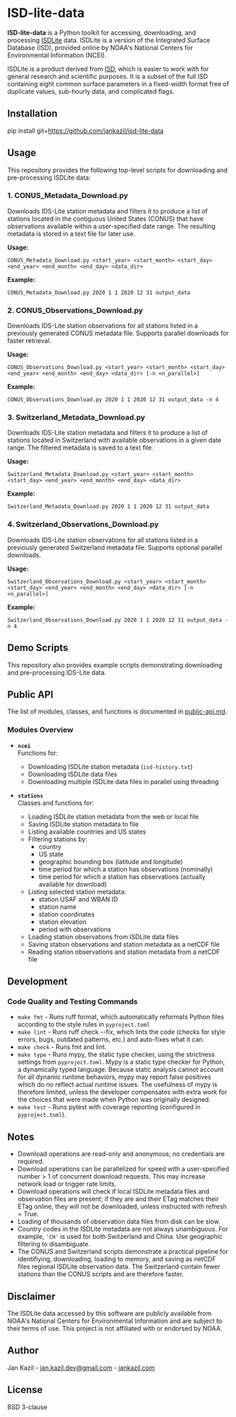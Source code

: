 # ISD-lite-data

**ISD-lite-data** is a Python toolkit for accessing, downloading, and processing [ISDLite](https://www.ncei.noaa.gov/pub/data/noaa/isd-lite) data. ISDLite is a version of the Integrated Surface Database (ISD), provided online by NOAA's National Centers for Environmental Information (NCEI).

ISDLite is a product derived from [ISD](https://www.ncei.noaa.gov/products/land-based-station/integrated-surface-database), which is easier to work with for general research and scientific purposes. It is a subset of the full ISD containing eight common surface parameters in a fixed-width format free of duplicate values, sub-hourly data, and complicated flags.

## Installation

pip install git+https://github.com/jankazil/isd-lite-data

## Usage

This repository provides the following top-level scripts for downloading and pre-processing ISDLite data:

### 1. CONUS_Metadata_Download.py
Downloads IDS-Lite station metadata and filters it to produce a list of stations located in the contiguous United States (CONUS) that have observations available within a user-specified date range. The resulting metadata is stored in a text file for later use.

**Usage:**  

```CONUS_Metadata_Download.py <start_year> <start_month> <start_day> <end_year> <end_month> <end_day> <data_dir>```

**Example:**  

```CONUS_Metadata_Download.py 2020 1 1 2020 12 31 output_data```

### 2. CONUS_Observations_Download.py
Downloads IDS-Lite station observations for all stations listed in a previously generated CONUS metadata file. Supports parallel downloads for faster retrieval.

**Usage:**  

```CONUS_Observations_Download.py <start_year> <start_month> <start_day> <end_year> <end_month> <end_day> <data_dir> [-n <n_parallel>]```

**Example:**  

```CONUS_Observations_Download.py 2020 1 1 2020 12 31 output_data -n 4```

### 3. Switzerland_Metadata_Download.py
Downloads IDS-Lite station metadata and filters it to produce a list of stations located in Switzerland with available observations in a given date range. The filtered metadata is saved to a text file.

**Usage:**  

```Switzerland_Metadata_Download.py <start_year> <start_month> <start_day> <end_year> <end_month> <end_day> <data_dir>```

**Example:**  

```Switzerland_Metadata_Download.py 2020 1 1 2020 12 31 output_data```

### 4. Switzerland_Observations_Download.py
Downloads IDS-Lite station observations for all stations listed in a previously generated Switzerland metadata file. Supports optional parallel downloads.

**Usage:**  

```Switzerland_Observations_Download.py <start_year> <start_month> <start_day> <end_year> <end_month> <end_day> <data_dir> [-n <n_parallel>]```

**Example:**  

```Switzerland_Observations_Download.py 2020 1 1 2020 12 31 output_data -n 4```

## Demo Scripts

This repository also provides example scripts demonstrating downloading and pre-processing IDS-Lite data.

## Public API

The list of modules, classes, and functions is documented in [public-api.md](docs/public-api.md).

### Modules Overview

- **`ncei`**  
  Functions for:
  - Downloading ISDLite station metadata (`isd-history.txt`)
  - Downloading ISDLite data files
  - Downloading multiple ISDLite data files in parallel using threading

- **`stations`**  
  Classes and functions for:
  - Loading ISDLite station metadata from the web or local file
  - Saving ISDLite station metadata to file
  - Listing available countries and US states
  - Filtering stations by:
    - country
    - US state
    - geographic bounding box (latitude and longitude)
    - time period for which a station has observations (nominally)
    - time period for which a station has observations (actually available for download)
  - Listing selected station metadata:
    - station USAF and WBAN ID
    - station name
    - station coordinates
    - station elevation
    - period with observations
  - Loading station observations from ISDLite data files
  - Saving station observations and station metadata as a netCDF file
  - Reading station observations and station metadata from a netCDF file

## Development

### Code Quality and Testing Commands

- `make fmt` - Runs ruff format, which automatically reformats Python files according to the style rules in `pyproject.toml`
- `make lint` - Runs ruff check --fix, which lints the code (checks for style errors, bugs, outdated patterns, etc.) and auto-fixes what it can.
- `make check` - Runs fmt and lint.
- `make type` - Runs mypy, the static type checker, using the strictness settings from `pyproject.toml`. Mypy is a static type checker for Python, a dynamically typed language. Because static analysis cannot account for all dynamic runtime behaviors, mypy may report false positives which do no reflect actual runtime issues. The usefulness of mypy is therefore limited, unless the developer compensates with extra work for the choices that were made when Python was originally designed.
- `make test` - Runs pytest with coverage reporting (configured in `pyproject.toml`).

## Notes

- Download operations are read-only and anonymous; no credentials are required.
- Download operations can be parallelized for speed with a user-specified number > 1 of concurrent download requests. This may increase network load or trigger rate limits.
- Download operations will check if local ISDLite metadata files and observation files are present; if they are and their ETag matches their ETag online, they will not be downloaded, unless instructed with refresh = True.
- Loading of thousands of observation data files from disk can be slow.
- Country codes in the ISDLite metadata are not always unambiguous. For example, `'CH'` is used for both Switzerland and China. Use geographic filtering to disambiguate.
- The CONUS and Switzerland scripts demonstrate a practical pipeline for identifiying, downloading, loading to memory, and saving as netCDF files regional ISDLite observation data. The Switzerland contain fewer stations than the CONUS scripts and are therefore faster.

## Disclaimer

The ISDLite data accessed by this software are publicly available from NOAA's National Centers for Environmental Information and are subject to their terms of use. This project is not affiliated with or endorsed by NOAA.

## Author

Jan Kazil - jan.kazil.dev@gmail.com - [jankazil.com](https://jankazil.com)

## License

BSD 3-clause
